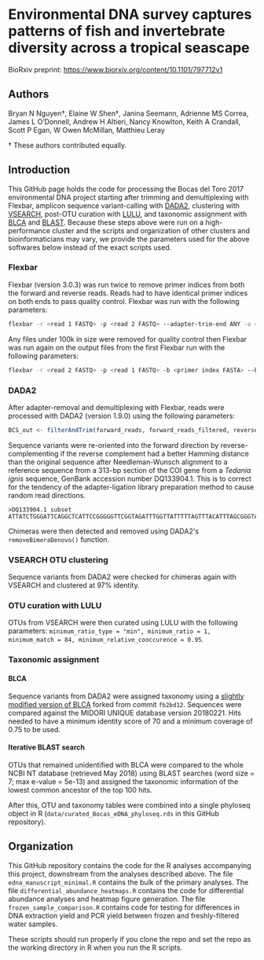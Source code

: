 # Environmental DNA survey captures patterns of fish and invertebrate diversity across a tropical seascape

BioRxiv preprint: https://www.biorxiv.org/content/10.1101/797712v1

## Authors
Bryan N Nguyen†, Elaine W Shen†, Janina Seemann, Adrienne MS Correa, James L O’Donnell, Andrew H Altieri, Nancy Knowlton, Keith A Crandall, Scott P Egan, W Owen McMillan, Matthieu Leray

† These authors contributed equally.

## Introduction
This GitHub page holds the code for processing the 
Bocas del Toro 2017 environmental DNA project starting after trimming and demultiplexing with Flexbar, amplicon sequence variant-calling with [DADA2](https://benjjneb.github.io/dada2/), 
clustering with [VSEARCH](https://github.com/torognes/vsearch), post-OTU curation with [LULU](https://github.com/tobiasgf/lulu), and taxonomic assignment with [BLCA](https://github.com/qunfengdong/BLCA) and [BLAST](https://blast.ncbi.nlm.nih.gov/Blast.cgi?CMD=Web&PAGE_TYPE=BlastDocs&DOC_TYPE=Download). Because these steps above were run on a high-performance cluster and the scripts and organization of other clusters and bioinformaticians may vary, we provide the parameters used for the above softwares below instead of the exact scripts used.

### Flexbar

Flexbar (version 3.0.3) was run twice to remove primer indices from both the forward and reverse reads. Reads had to have identical primer indices on both ends to pass quality control. Flexbar was run with the following parameters:

```bash
flexbar -r <read 1 FASTQ> -p <read 2 FASTQ> --adapter-trim-end ANY -a <TruSeq adapters FASTA> -ao 7 -b <primer index FASTA> --barcode-trim-end LTAIL
```
Any files under 100k in size were removed for quality control then Flexbar was run again on the output files from the first Flexbar run with the following parameters:

```bash
flexbar -r <read 2 FASTQ> -p <read 1 FASTQ> -b <primer index FASTA> --barcode-trim-end LTAIL
```

### DADA2

After adapter-removal and demultiplexing with Flexbar, reads were processed with DADA2 (version 1.9.0) using the following parameters:

```R
BCS_out <- filterAndTrim(forward_reads, forward_reads_filtered, reverse_reads, reverse_reads_filtered, rm.phix = TRUE, maxN = 0, maxEE = c(2,2), truncQ = 10, trimLeft = 26, minLen = 100, multithread = parallel::detectCores())
```

Sequence variants were re-oriented into the forward direction by reverse-complementing if the reverse complement had a better Hamming distance than the original sequence after Needleman-Wunsch alignment to a reference sequence from a 313-bp section of the COI gene from a _Tedania ignis_ sequence, GenBank accession number DQ133904.1. This is to correct for the tendency of the adapter-ligation library preparation method to cause random read directions.

```
>DQ133904.1 subset
ATTATCTGGGATTCAGGCTCATTCCGGGGGTTCGGTAGATTTGGTTATTTTTAGTTTACATTTAGCGGGTATTTCTTCTATATTGGCGGCTATGAATTTTATAACCACTATTATTAATATGAGGGCACCAGGGATAACAATGGATAGAACGCCATTGTTTGTTTGGTCAATTTTAGTAACTGCGGTTTTATTATTATTATCTTTACCAGTATTAGCAGGCGCAATTACTATGTTATTAACGGATAGAAATTTTAATACTGCTTTTTTTGATCCAGCAGGTGGAGGAGACCCGATTTTATATCAACATTTATTT
```

Chimeras were then detected and removed using DADA2's `removeBimeraDenovo()` function.

### VSEARCH OTU clustering
Sequence variants from DADA2 were checked for chimeras again with VSEARCH and clustered at 97% identity.

### OTU curation with LULU
OTUs from VSEARCH were then curated using LULU with the following parameters: `minimum_ratio_type = "min", minimum_ratio = 1, minimum_match = 84, minimum_relative_cooccurence = 0.95`.
### Taxonomic assignment

#### BLCA
Sequence variants from DADA2 were assigned taxonomy using a [slightly modified version of BLCA](https://github.com/Talitrus/BLCA) forked from commit `fb2bd12`. Sequences were compared against the MIDORI UNIQUE database version 20180221. Hits needed to have a minimum identity score of 70 and a minimum coverage of 0.75 to be used.

#### Iterative BLAST search
OTUs that remained unidentified with BLCA were compared to the whole NCBI NT database (retrieved May 2018) using BLAST searches (word size = 7; max e-value = 5e-13) and assigned the taxonomic information of the lowest common ancestor of the top 100 hits.

After this, OTU and taxonomy tables were combined into a single phyloseq object in R (`data/curated_Bocas_eDNA_phyloseq.rds` in this GitHub repository).

## Organization
This GitHub repository contains the code for the R analyses accompanying this project, downstream from the analyses described above. The file `edna_manuscript_minimal.R` contains the bulk of the primary analyses. The file `differential_abundance_heatmaps.R` contains the code for differential abundance analyses and heatmap figure generation. The file `frozen_sample_comparison.R` contains code for testing for differences in DNA extraction yield and PCR yield between frozen and freshly-filtered water samples.

These scripts should run properly if you clone the repo and set the repo as the working directory in R when you run the R scripts.